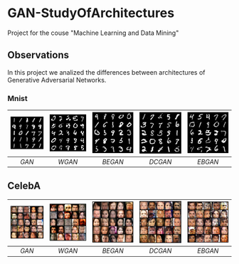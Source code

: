 # GAN-StudyOfArchitectures
Project for the couse "Machine Learning and Data Mining"
## Observations
In this project we analized the differences between architectures of Generative Adversarial Networks.
### Mnist
| ![GAN](./immagini%20generate%20dai%20%20modelli/Mnist/generated_image_gan.png) | ![WGAN](./immagini%20generate%20dai%20%20modelli/Mnist/generated_image_wgan.png) | ![BEGAN](./immagini%20generate%20dai%20%20modelli/Mnist/generated_image_began.png) | ![DCGAN](./immagini%20generate%20dai%20%20modelli/Mnist/generated_image_dcgan.png) | ![EBGAN](./immagini%20generate%20dai%20%20modelli/Mnist/generated_image_ebgan.png)
|:--:|:--:|:--:|:--:|:--:| 
| *GAN* | *WGAN* | *BEGAN* | *DCGAN* | *EBGAN* | 

## CelebA
| ![GAN](./immagini%20generate%20dai%20%20modelli/CelebA/generated_image_gan.png) | ![WGAN](./immagini%20generate%20dai%20%20modelli/CelebA/generated_image_wgan.png) | ![BEGAN](./immagini%20generate%20dai%20%20modelli/CelebA/generated_image_began.png) | ![DCGAN](./immagini%20generate%20dai%20%20modelli/CelebA/generated_image_dcgan.png) | ![EBGAN](./immagini%20generate%20dai%20%20modelli/CelebA/generated_image_ebgan.png)
|:--:|:--:|:--:|:--:|:--:| 
| *GAN* | *WGAN* | *BEGAN* | *DCGAN* | *EBGAN* | 

